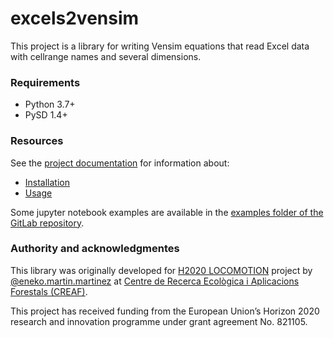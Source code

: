 excels2vensim
=============

This project is a library for writing Vensim equations that read Excel data
with cellrange names and several dimensions.

### Requirements
- Python 3.7+
- PySD 1.4+

### Resources
See the [project documentation](http://excels2vensim.readthedocs.org/) for information about:

- [Installation](http://excels2vensim.readthedocs.org/en/latest/installation.html)
- [Usage](http://excels2vensim.readthedocs.org/en/latest/usage.html)

Some jupyter notebook examples are available in the [examples folder of the GitLab repository](https://gitlab.com/eneko.martin.martinez/excels2vensim/-/tree/master/examples).

### Authority and acknowledgmentes
This library was originally developed for [H2020 LOCOMOTION](https://www.locomotion-h2020.eu/) project by [@eneko.martin.martinez](https://gitlab.com/eneko.martin.martinez) at [Centre de Recerca Ecològica i Aplicacions Forestals (CREAF)](http://www.creaf.cat/).

This project has received funding from the European Union’s Horizon 2020
research and innovation programme under grant agreement No. 821105.
